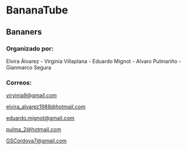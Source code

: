 <h1>BananaTube</h1>

<h2>Bananers</h2>






<h3>Organizado por:</h3>


Elvira Álvarez  -  Virginia Villaplana  -  Eduardo Mignot  -  Alvaro Pulmariño  - Gianmarco Segura



<h3>Correos:</h3>

viryinia9@gmail.com

elvira_alvarez1988@hotmail.com

eduardo.mignot@gmail.com

pulma_2@hotmail.com

GSCordova7@gmail.com


